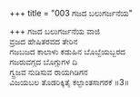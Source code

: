 +++
title = "003 ಗಜದ ಬಲುಗರ್ಜನೆಯ"

+++
ಗಜದ ಬಲುಗರ್ಜನೆಯ ವಾಜಿ  
ವ್ರಜದ ಹೇಷಿತರವದ ತೇರಿನ  
ಗಜಬಜದ ಕಾಲಾಳು ಕಡುಹಿನ ಬೊಬ್ಬೆಯಬ್ಬರದ  
ಗಜರುವಗ್ಗದ ಬೊಗ್ಗುಗಳ ದಿ  
ಗ್ವ್ರಜವ ನುಡಿಸುವ ರಾಯಗಿಡಿಗನ  
ವಿಜಯಬಲ ತೊಡರಿಕ್ಕಿತೈ ಕಲ್ಪಾಂತಸಾಗರಕೆ     ॥3॥